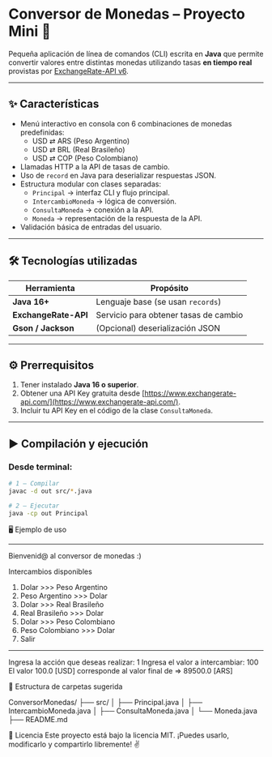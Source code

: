 # Conversor de Monedas – Proyecto Mini 🚀

Pequeña aplicación de línea de comandos (CLI) escrita en **Java** que permite convertir valores entre distintas monedas utilizando tasas **en tiempo real** provistas por [ExchangeRate-API v6](https://www.exchangerate-api.com/).

---

## ✨ Características

- Menú interactivo en consola con 6 combinaciones de monedas predefinidas:
  - USD ⇄ ARS (Peso Argentino)
  - USD ⇄ BRL (Real Brasileño)
  - USD ⇄ COP (Peso Colombiano)
- Llamadas HTTP a la API de tasas de cambio.
- Uso de `record` en Java para deserializar respuestas JSON.
- Estructura modular con clases separadas:
  - `Principal` → interfaz CLI y flujo principal.
  - `IntercambioMoneda` → lógica de conversión.
  - `ConsultaMoneda` → conexión a la API.
  - `Moneda` → representación de la respuesta de la API.
- Validación básica de entradas del usuario.

---

## 🛠️ Tecnologías utilizadas

| Herramienta         | Propósito                                  |
|---------------------|---------------------------------------------|
| **Java 16+**        | Lenguaje base (se usan `records`)           |
| **ExchangeRate-API**| Servicio para obtener tasas de cambio       |
| **Gson / Jackson**  | (Opcional) deserialización JSON             |

---

## ⚙️ Prerrequisitos

1. Tener instalado **Java 16 o superior**.
2. Obtener una API Key gratuita desde [https://www.exchangerate-api.com/](https://www.exchangerate-api.com/).
3. Incluir tu API Key en el código de la clase `ConsultaMoneda`.

---

## ▶️ Compilación y ejecución

### Desde terminal:

```bash
# 1 – Compilar
javac -d out src/*.java

# 2 – Ejecutar
java -cp out Principal
```

🖥️ Ejemplo de uso
*****************************************
Bienvenid@ al conversor de monedas :)

Intercambios disponibles
1) Dolar >>> Peso Argentino
2) Peso Argentino >>> Dolar
3) Dolar >>> Real Brasileño
4) Real Brasileño >>> Dolar
5) Dolar >>> Peso Colombiano
6) Peso Colombiano >>> Dolar
7) Salir
*****************************************

Ingresa la acción que deseas realizar: 1
Ingresa el valor a intercambiar: 100
El valor 100.0 [USD] corresponde al valor final de => 89500.0 [ARS]

📁 Estructura de carpetas sugerida

ConversorMonedas/
├── src/
│   ├── Principal.java
│   ├── IntercambioMoneda.java
│   ├── ConsultaMoneda.java
│   └── Moneda.java
├── README.md

📄 Licencia
Este proyecto está bajo la licencia MIT.
¡Puedes usarlo, modificarlo y compartirlo libremente! ✌️
